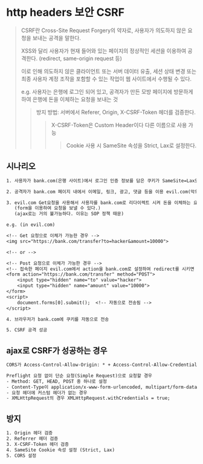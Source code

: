 # http headers 보안 CSRF

> CSRF란 Cross-Site Request Forgery의 약자로, 사용자가 의도하지 않은 요청을 보내는 공격을 말한다.
>
> XSS와 달리 사용자가 현재 들어와 있는 페이지의 정상적인 세션을 이용하여 공격한다. (redirect, same-origin request 등)
>
> 이로 인해 의도하지 않은 클라이언트 또는 서버 데이터 유출, 세션 상태 변경 또는 최종 사용자 계정 조작을 포함할 수 있는 작업이 웹 사이트에서 수행될 수 있다.
>
> e.g. 사용자는 은행에 로그인 되어 있고, 공격자가 만든 모방 페이지에 방문하게하여 은행에 돈을 이체하는 요청을 보내는 것
>
> > 방지 방법: 서버에서 Referer, Origin, X-CSRF-Token 헤더를 검증한다.
> >
> > > X-CSRF-Token은 Custom Header이다 다른 이름으로 사용 가능
> > >
> > > > Cookie 사용 시 SameSite 속성을 Strict, Lax로 설정한다.

## 시나리오

```txt
1. 사용자가 bank.com(은행 사이트)에서 로그인 인증 정보를 담은 쿠키가 SameSite=Lax또는 None으로 설정되어 있는 상태

2. 공격자가 bank.com 페이지 내에서 이메일, 링크, 광고, 댓글 등을 이용 evil.com(악의적인 사이트)로 요청을 보내게 한다.

3. evil.com Get요청을 사용해서 사용자를 bank.com로 리다이렉트 시켜 돈을 이체하는 요청을 보내게 한다.
   (form을 이용하여 요청을 보낼 수 있다.)
   (ajax로는 거의 불가능하다. 이유는 SOP 정책 때문)

e.g. (in evil.com)

<!-- Get 요청으로 이체가 가능한 경우 -->
<img src="https://bank.com/transfer?to=hacker&amount=10000">

<!-- or -->

<!-- Post 요청으로 이체가 가능한 경우 -->
<!-- 접속한 페이지 evil.com에서 action을 bank.com로 설정하여 redirect를 시키면 bank.com의 쿠키를 포함해서 전송한다. -->
<form action="https://bank.com/transfer" method="POST">
    <input type="hidden" name="to" value="hacker">
    <input type="hidden" name="amount" value="10000">
</form>
<script>
    document.forms[0].submit();  <!-- 자동으로 전송됨 -->
</script>

4. 브라우저가 bank.com에 쿠키를 자동으로 전송

5. CSRF 공격 성공
```

## ajax로 CSRF가 성공하는 경우

```txt
CORS가 Access-Control-Allow-Origin: * + Access-Control-Allow-Credentials: true 로 설정된 경우

Preflight 요청 없이 단순 요청(Simple Request)으로 요청할 경우
- Method: GET, HEAD, POST 중 하나로 설정
- Content-Type이 application/x-www-form-urlencoded, multipart/form-data, text/plain 중 하나로 설정
- 요청 헤더에 커스텀 헤더가 없는 경우
- XMLHttpRequest의 경우 XMLHttpRequest.withCredentials = true;
```

## 방지

```txt
1. Origin 헤더 검증
2. Referrer 헤더 검증
3. X-CSRF-Token 헤더 검증
4. SameSite Cookie 속성 설정 (Strict, Lax)
5. CORS 설정
```
